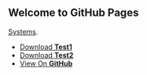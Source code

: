 ## Welcome to GitHub Pages


[Systems](systems).

<ul>
            <li><a href="https://github.com/pages-themes/minimal/zipball/master">Download <strong>Test1</strong></a></li>
            <li><a href="https://github.com/pages-themes/minimal/tarball/master">Download <strong>Test2</strong></a></li>
            <li><a href="https://github.com/NintendoTools/Repository">View On <strong>GitHub</strong></a></li>
          </ul>
